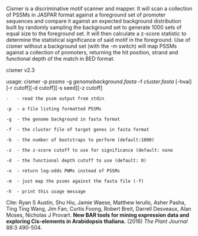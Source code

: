 Cismer is a discriminative motif scanner and mapper.  It will scan a collection of PSSMs in JASPAR format against a foreground set
of promoter sequences and compare it against an expected background distribution built by randomly sampling the background
set to generate 1000 sets of equal size to the foreground set.  It will then calculate a z-score statistic to determine the 
statistical significance of said motif in the foreground.  Use of cismer without a background set (with the -m switch) will map 
PSSMs against a collection of promoters, returning the hit position, strand and functional depth of the match in BED format.

cismer v2.3

usage:
cismer -p _pssms_ -g _genomebackground.fasta_ -f _cluster.fasta_ [-hvai][-r cutoff][-d cutoff][-s seed][-z cutoff]

	-	- read the pssm output from stdin

	-p	- a file listing formatted PSSMs

	-g	- the genome background in fasta format

	-f	- the cluster file of target genes in fasta format

	-b	- the number of bootstraps to perform (default:1000)

	-z	- the z-score cutoff to use for significance (default: none

	-d	- the functional depth cutoff to use (default: 0)

	-o	- return log-odds PWMs instead of PSSMs

	-m	- just map the pssms against the fasta file (-f)

	-h	- print this usage message


Cite:  Ryan S Austin, Shu Hiu, Jamie Waese, Matthew Ierullo, Asher Pasha, Ting Ting Wang, Jim Fan, Curtis Foong, Robert Breit, 
Darrell Desveaux, Alan Moses, Nicholas J Provart.  **New BAR tools for mining expression data and exploring Cis‐elements in Arabidopsis
 thaliana.** (2016) _The Plant Journal_ 88:3 490-504.
